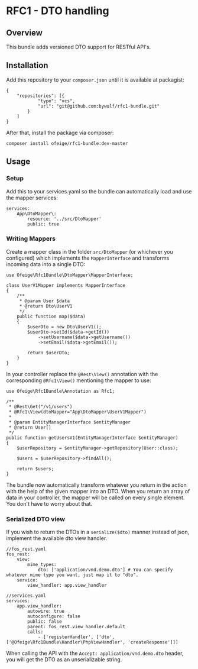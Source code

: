 # RFC1 - DTO handling

## Overview
This bundle adds versioned DTO support for RESTful API's.

## Installation
Add this repository to your `composer.json` until it is available at packagist:
```
{
    "repositories": [{
            "type": "vcs",
            "url": "git@github.com:bywulf/rfc1-bundle.git"
        }
    ]
}
```

After that, install the package via composer:
```
composer install ofeige/rfc1-bundle:dev-master
```

## Usage

### Setup
Add this to your services.yaml so the bundle can automatically load and use the mapper services:
```
services:
    App\DtoMapper\:
        resource: '../src/DtoMapper'
        public: true
```

### Writing Mappers

Create a mapper class in the folder `src/DtoMapper` (or whichever you configured) which implements the `MapperInterface` and transforms incoming data into a single DTO:
```
use Ofeige\Rfc1Bundle\DtoMapper\MapperInterface;

class UserV1Mapper implements MapperInterface
{
    /**
     * @param User $data
     * @return Dto\UserV1
     */
    public function map($data)
    {
        $userDto = new Dto\UserV1();
        $userDto->setId($data->getId())
            ->setUsername($data->getUsername())
            ->setEmail($data->getEmail());

        return $userDto;
    }
}
```

In your controller replace the `@Rest\View()` annotation with the corresponding `@Rfc1\View()` mentioning the mapper to use:
```
use Ofeige\Rfc1Bundle\Annotation as Rfc1;

/**
 * @Rest\Get("/v1/users")
 * @Rfc1\View(dtoMapper="App\DtoMapper\UserV1Mapper")
 *
 * @param EntityManagerInterface $entityManager
 * @return User[]
 */
public function getUsersV1(EntityManagerInterface $entityManager)
{
    $userRepository = $entityManager->getRepository(User::class);

    $users = $userRepository->findAll();

    return $users;
}
```

The bundle now automatically transform whatever you return in the action with the help of the given mapper into an DTO. When you return an array of data in your controller, the mapper will be called on every single element. You don't have to worry about that.

### Serialized DTO view
If you wish to return the DTOs in a `serialize($dto)` manner instead of json, implement the available dto view handler.

```
//fos_rest.yaml
fos_rest:
    view:
        mime_types:
            dto: ['application/vnd.demo.dto'] # You can specify whatever mime type you want, just map it to "dto".
    service:
        view_handler: app.view_handler
```
```
//services.yaml
services:
    app.view_handler:
        autowire: true
        autoconfigure: false
        public: false
        parent: fos_rest.view_handler.default
        calls:
            - ['registerHandler', ['dto', ['@Ofeige\Rfc1Bundle\Handler\PhpViewHandler', 'createResponse']]]
```

When calling the API with the `Accept: application/vnd.demo.dto` header, you will get the DTO as an unserializable string.
